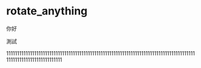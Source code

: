 # rotate_anything

你好

測試

111111111111111111111111111111111111111111111111111111111111111111111111111111111111111111111111111111111111111111
